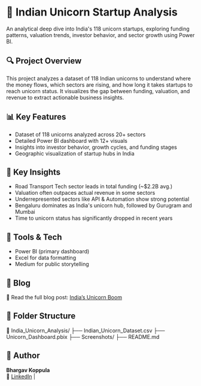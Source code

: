 # 🦄 Indian Unicorn Startup Analysis

An analytical deep dive into India's 118 unicorn startups, exploring funding patterns, valuation trends, investor behavior, and sector growth using Power BI.

## 🔍 Project Overview
This project analyzes a dataset of 118 Indian unicorns to understand where the money flows, which sectors are rising, and how long it takes startups to reach unicorn status. It visualizes the gap between funding, valuation, and revenue to extract actionable business insights.

## 📊 Key Features
- Dataset of 118 unicorns analyzed across 20+ sectors
- Detailed Power BI dashboard with 12+ visuals
- Insights into investor behavior, growth cycles, and funding stages
- Geographic visualization of startup hubs in India

## 🚀 Key Insights
- Road Transport Tech sector leads in total funding (~$2.2B avg.)
- Valuation often outpaces actual revenue in some sectors
- Underrepresented sectors like API & Automation show strong potential
- Bengaluru dominates as India's unicorn hub, followed by Gurugram and Mumbai
- Time to unicorn status has significantly dropped in recent years

## 📌 Tools & Tech
- Power BI (primary dashboard)
- Excel for data formatting
- Medium for public storytelling

## 📝 Blog
📖 Read the full blog post: [India’s Unicorn Boom](https://medium.com/@bhargavkoppula/insights-from-indias-unicorn-boom-how-funding-strategy-impacts-growth-203ba43d3fba)

## 📂 Folder Structure
📁 India_Unicorn_Analysis/
├── Indian_Unicorn_Dataset.csv
├── Unicorn_Dashboard.pbix
├── Screenshots/
├── README.md


## 🙌 Author
**Bhargav Koppula**  
🔗 [LinkedIn](https://linkedin.com/in/bhargav-koppula) |
